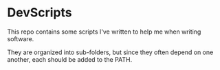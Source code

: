 # DevScripts

This repo contains some scripts I've written to help me when writing software.

They are organized into sub-folders, but since they often depend on one another, each should be added to the PATH.
